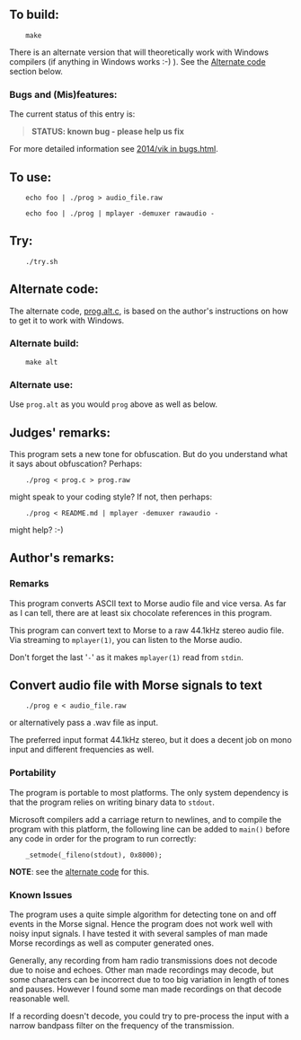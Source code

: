 ## To build:

``` <!---sh-->
    make
```

There is an alternate version that will theoretically work with Windows
compilers (if anything in Windows works :-) ). See the [Alternate
code](#alternate-code) section below.


### Bugs and (Mis)features:

The current status of this entry is:

> **STATUS: known bug - please help us fix**

For more detailed information see [2014/vik in bugs.html](../../bugs.html#2014_vik).


## To use:

``` <!---sh-->
    echo foo | ./prog > audio_file.raw

    echo foo | ./prog | mplayer -demuxer rawaudio -
```


## Try:

``` <!---sh-->
    ./try.sh
```


## Alternate code:

The alternate code, [prog.alt.c](%%REPO_URL%%/2014/vik/prog.alt.c), is based on the author's
instructions on how to get it to work with Windows.


### Alternate build:

``` <!---sh-->
    make alt
```


### Alternate use:

Use `prog.alt` as you would `prog` above as well as below.


## Judges' remarks:

This program sets a new tone for obfuscation. But do you understand
what it says about obfuscation? Perhaps:

``` <!---sh-->
    ./prog < prog.c > prog.raw
```

might speak to your coding style? If not, then perhaps:

``` <!---sh-->
    ./prog < README.md | mplayer -demuxer rawaudio -
```

might help? :-)


## Author's remarks:

### Remarks

This program converts ASCII text to Morse audio file and vice versa. As far as
I can tell, there are at least six chocolate references in this program.

This program can convert text to Morse to a raw 44.1kHz stereo audio file.
Via streaming to `mplayer(1)`, you can listen to the Morse audio.

Don't forget the last '`-`' as it makes `mplayer(1)` read from `stdin`.


## Convert audio file with Morse signals to text

``` <!---sh-->
    ./prog e < audio_file.raw
```

or alternatively pass a .wav file as input.

The preferred input format 44.1kHz stereo, but it does a decent job on mono
input and different frequencies as well.


### Portability

The program is portable to most platforms. The only system dependency is that
the program relies on writing binary data to `stdout`.

Microsoft compilers add a carriage return to newlines, and to compile the
program with this platform, the following line can be added to `main()` before
any code in order for the program to run correctly:

``` <!---c-->
    _setmode(_fileno(stdout), 0x8000);
```

**NOTE**: see the [alternate code](%%REPO_URL%%/2014/vik/prog.alt.c) for this.


### Known Issues

The program uses a quite simple algorithm for detecting tone on and off events
in the Morse signal. Hence the program does not work well with noisy input
signals. I have tested it with several samples of man made Morse recordings as
well as computer generated ones.

Generally, any recording from ham radio transmissions does not decode due to
noise and echoes. Other man made recordings may decode, but some characters
can be incorrect due to too big variation in length of tones and pauses.
However I found some man made recordings on that decode reasonable well.

If a recording doesn't decode, you could try to pre-process the input with a
narrow bandpass filter on the frequency of the transmission.


<!--

    Copyright © 1984-2024 by Landon Curt Noll. All Rights Reserved.

    You are free to share and adapt this file under the terms of this license:

        Creative Commons Attribution-ShareAlike 4.0 International (CC BY-SA 4.0)

    For more information, see:

        https://creativecommons.org/licenses/by-sa/4.0/

-->
